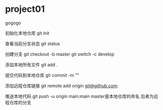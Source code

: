 # project01
gogogo

初始化本地仓库
git init

查看当前分支状态
git status

创建分支
git checkout -b master
git switch -c develop

添加本地所有文件
git add .

提交代码到本地仓库
git commit -m ""

添加远程仓库链接
git remote add origin git@github.com:

推送本地代码
git push -u origin main:main
master是本地仓库的命名 后者为远程仓库的分支



